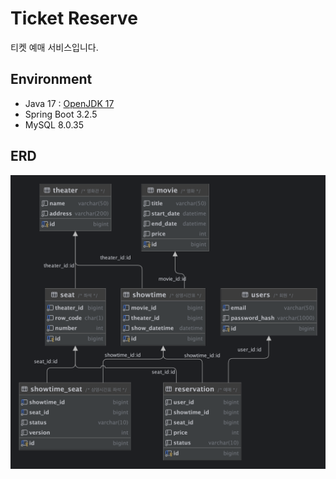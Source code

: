 # Ticket Reserve
티켓 예매 서비스입니다.

## Environment
* Java 17 : [OpenJDK 17](https://adoptium.net/temurin/releases/?version=17)
* Spring Boot 3.2.5
* MySQL 8.0.35

## ERD
![erd](./erd.png)